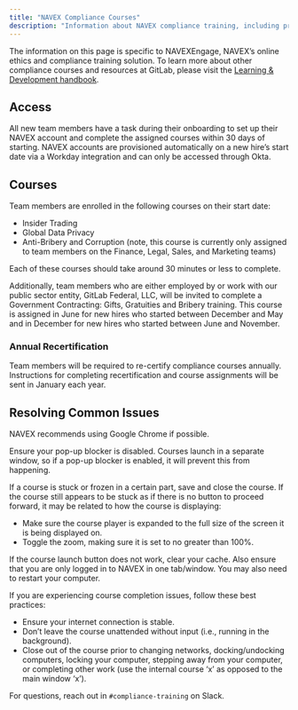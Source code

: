 ```yaml
---
title: "NAVEX Compliance Courses"
description: "Information about NAVEX compliance training, including processes, course info, and FAQ"
---
```


The information on this page is specific to NAVEXEngage, NAVEX’s online ethics and compliance training solution. To learn more about other compliance courses and resources at GitLab, please visit the [Learning & Development handbook](/handbook/people-group/learning-and-development/compliance-courses/).

## Access

All new team members have a task during their onboarding to set up their NAVEX account and complete the assigned courses within 30 days of starting. NAVEX accounts are provisioned automatically on a new hire’s start date via a Workday integration and can only be accessed through Okta.

## Courses

Team members are enrolled in the following courses on their start date:

- Insider Trading
- Global Data Privacy
- Anti-Bribery and Corruption (note, this course is currently only assigned to team members on the Finance, Legal, Sales, and Marketing teams)

Each of these courses should take around 30 minutes or less to complete.

Additionally, team members who are either employed by or work with our public sector entity, GitLab Federal, LLC, will be invited to complete a Government Contracting: Gifts, Gratuities and Bribery training. This course is assigned in June for new hires who started between December and May and in December for new hires who started between June and November.

### Annual Recertification

Team members will be required to re-certify compliance courses annually. Instructions for completing recertification and course assignments will be sent in January each year.

## Resolving Common Issues

NAVEX recommends using Google Chrome if possible.

Ensure your pop-up blocker is disabled. Courses launch in a separate window, so if a pop-up blocker is enabled, it will prevent this from happening.

If a course is stuck or frozen in a certain part, save and close the course. If the course still appears to be stuck as if there is no button to proceed forward, it may be related to how the course is displaying:

- Make sure the course player is expanded to the full size of the screen it is being displayed on.
- Toggle the zoom, making sure it is set to no greater than 100%.

If the course launch button does not work, clear your cache. Also ensure that you are only logged in to NAVEX in one tab/window. You may also need to restart your computer.

If you are experiencing course completion issues, follow these best practices:

- Ensure your internet connection is stable.
- Don’t leave the course unattended without input (i.e., running in the background).
- Close out of the course prior to changing networks, docking/undocking computers, locking your computer, stepping away from your computer, or completing other work (use the internal course ‘x’ as opposed to the main window ‘x’).

For questions, reach out in `#compliance-training` on Slack.
